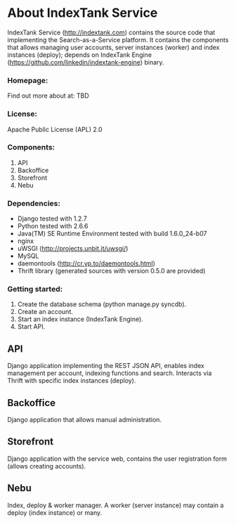 About IndexTank Service
=======================

IndexTank Service (http://indextank.com) contains the source code that implementing the Search-as-a-Service platform. It contains the components that allows managing user accounts, server instances (worker) and index instances (deploy); depends on IndexTank Engine (https://github.com/linkedin/indextank-engine) binary.

### Homepage:

Find out more about at: TBD

### License:

Apache Public License (APL) 2.0

### Components:

1. API
2. Backoffice
3. Storefront
4. Nebu

### Dependencies:

* Django tested with 1.2.7
* Python tested with 2.6.6
* Java(TM) SE Runtime Environment tested with build 1.6.0_24-b07
* nginx
* uWSGI (http://projects.unbit.it/uwsgi/)
* MySQL
* daemontools (http://cr.yp.to/daemontools.html)
* Thrift library (generated sources with version 0.5.0 are provided)

### Getting started:

1. Create the database schema (python manage.py syncdb).
2. Create an account.
3. Start an index instance (IndexTank Engine).
4. Start API.

## API

Django application implementing the REST JSON API, enables index management per account, indexing functions and search. Interacts via Thrift with specific index instances (deploy).

## Backoffice

Django application that allows manual administration.

## Storefront

Django application with the service web, contains the user registration form (allows creating accounts).

## Nebu

Index, deploy & worker manager. A worker (server instance) may contain a deploy (index instance) or many. 

